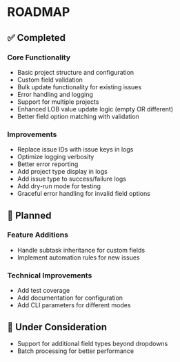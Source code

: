 # ROADMAP

## ✅ Completed

### Core Functionality
- Basic project structure and configuration
- Custom field validation
- Bulk update functionality for existing issues
- Error handling and logging
- Support for multiple projects
- Enhanced LOB value update logic (empty OR different)
- Better field option matching with validation

### Improvements
- Replace issue IDs with issue keys in logs
- Optimize logging verbosity
- Better error reporting
- Add project type display in logs
- Add issue type to success/failure logs
- Add dry-run mode for testing
- Graceful error handling for invalid field options

## 📅 Planned

### Feature Additions
- Handle subtask inheritance for custom fields
- Implement automation rules for new issues

### Technical Improvements
- Add test coverage
- Add documentation for configuration
- Add CLI parameters for different modes

## 🤔 Under Consideration
- Support for additional field types beyond dropdowns
- Batch processing for better performance